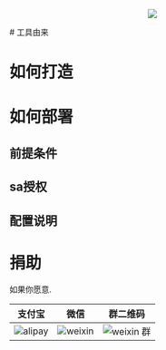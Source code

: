 <p align="center">
    <a href="javascript:;" target="_blank"><img src="http://www.jiunile.com/tmp/mutiboard.png"></a>
</p>
# 工具由来


# 如何打造

# 如何部署
## 前提条件
## sa授权
## 配置说明

# 捐助
如果你愿意.

|支付宝|微信|群二维码|
|:-----:|:-----:|:-----:|
|![alipay](https://icyxp/kubernetes-dashboard-ldap/raw/master/assets/donate/alipay.png)|![weixin](https://icyxp/kubernetes-dashboard-ldap/raw/master/assets/donate/wxpay.png)|![weixin 群](https://icyxp/kubernetes-dashboard-ldap/raw/master/assets/donate/weixin.jpeg)|

